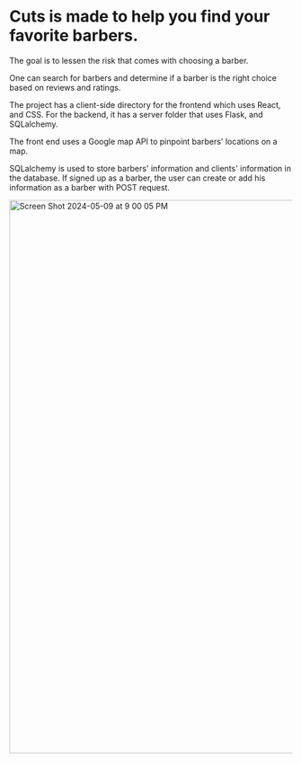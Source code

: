 # Cuts is made to help you find your favorite barbers.

The goal is to lessen the risk that comes with choosing a barber. 

One can search for barbers and determine if a barber is the right choice based on reviews and ratings.

The project has a client-side directory for the frontend which uses React, and CSS.
For the backend, it has a server folder that uses Flask, and SQLalchemy.

The front end uses a Google map API to pinpoint barbers' locations on a map.

SQLalchemy is used to store barbers' information and clients' information in the database.
If signed up as a barber, the user can create or add his information as a barber with POST request.

<img width="985" alt="Screen Shot 2024-05-09 at 9 00 05 PM" src="https://github.com/jerrizzy/cuts/assets/37149800/1edefba3-1237-4d24-8d8e-b3d8b773aa7e">
